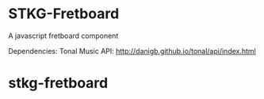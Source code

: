 # STKG-Fretboard

A javascript fretboard component

Dependencies:
Tonal Music API: http://danigb.github.io/tonal/api/index.html
# stkg-fretboard
